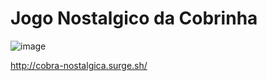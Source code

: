# Jogo Nostalgico da Cobrinha

![image](https://user-images.githubusercontent.com/72883707/116899863-7822d380-ac0e-11eb-83bd-545ca69c8901.png)

http://cobra-nostalgica.surge.sh/
